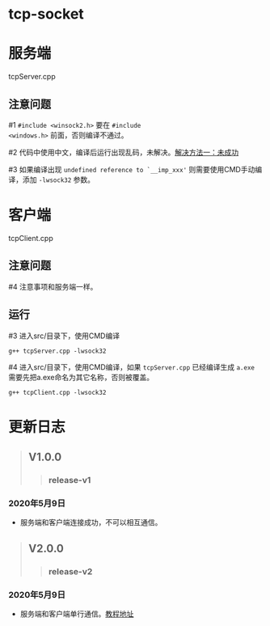 <!--
 * @Date        : 2020-05-09 18:29:49
 * @LastEditors : anlzou
 * @Github      : https://github.com/anlzou
 * @LastEditTime: 2020-05-09 22:10:01
 * @FilePath    : \tcp-socket\README.md
 * @Describe    : 
 -->
# tcp-socket

# 服务端
tcpServer.cpp

## 注意问题
#1 <code>#include <winsock2.h></code> 要在 <code>#include <windows.h></code> 前面，否则编译不通过。

#2 代码中使用中文，编译后运行出现乱码，未解决。[解决方法一：未成功](https://blog.csdn.net/ME__WE/article/details/86478291?utm_medium=distribute.pc_relevant.none-task-blog-BlogCommendFromMachineLearnPai2-4.nonecase&depth_1-utm_source=distribute.pc_relevant.none-task-blog-BlogCommendFromMachineLearnPai2-4.nonecase)

#3 如果编译出现 <code>undefined reference to `__imp_xxx'</code> 则需要使用CMD手动编译，添加 <code>-lwsock32</code> 参数。

# 客户端
tcpClient.cpp

## 注意问题
#4 注意事项和服务端一样。

## 运行
#3 进入src/目录下，使用CMD编译
```
g++ tcpServer.cpp -lwsock32
```

#4 进入src/目录下，使用CMD编译，如果 <code>tcpServer.cpp</code> 已经编译生成 <code>a.exe</code> 需要先把a.exe命名为其它名称，否则被覆盖。
```
g++ tcpClient.cpp -lwsock32
```

# 更新日志
>## V1.0.0
>>### release-v1
### 2020年5月9日
- 服务端和客户端连接成功，不可以相互通信。

>## V2.0.0
>>### release-v2
### 2020年5月9日
- 服务端和客户端单行通信。[教程地址](http://e-learning.51cto.com/video/82847)